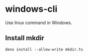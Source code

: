 # windows-cli
Use linux command in Windows.

## Install mkdir
```
deno install --allow-write mkdir.ts
```